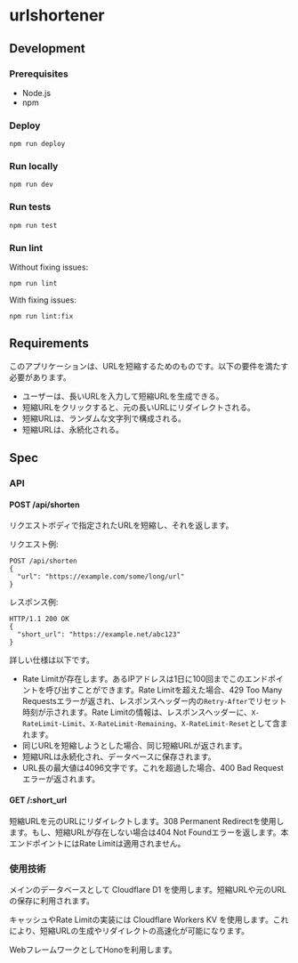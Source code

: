 # urlshortener

## Development

### Prerequisites

- Node.js
- npm

### Deploy

```shell
npm run deploy
```

### Run locally

```shell
npm run dev
```

### Run tests

```shell
npm run test
```

### Run lint

Without fixing issues:

```shell
npm run lint
```

With fixing issues:

```shell
npm run lint:fix
```

## Requirements

このアプリケーションは、URLを短縮するためのものです。以下の要件を満たす必要があります。

- ユーザーは、長いURLを入力して短縮URLを生成できる。
- 短縮URLをクリックすると、元の長いURLにリダイレクトされる。
- 短縮URLは、ランダムな文字列で構成される。
- 短縮URLは、永続化される。

## Spec

### API

#### POST /api/shorten

リクエストボディで指定されたURLを短縮し、それを返します。

リクエスト例:

```http
POST /api/shorten
{
  "url": "https://example.com/some/long/url"
}
```

レスポンス例:

```http
HTTP/1.1 200 OK
{
  "short_url": "https://example.net/abc123"
}
```

詳しい仕様は以下です。

- Rate Limitが存在します。あるIPアドレスは1日に100回までこのエンドポイントを呼び出すことができます。Rate Limitを超えた場合、429 Too Many Requestsエラーが返され、レスポンスヘッダー内の`Retry-After`でリセット時刻が示されます。Rate Limitの情報は、レスポンスヘッダーに、`X-RateLimit-Limit`、`X-RateLimit-Remaining`、`X-RateLimit-Reset`として含まれます。
- 同じURLを短縮しようとした場合、同じ短縮URLが返されます。
- 短縮URLは永続化され、データベースに保存されます。
- URL長の最大値は4096文字です。これを超過した場合、400 Bad Requestエラーが返されます。

#### GET /:short_url

短縮URLを元のURLにリダイレクトします。308 Permanent Redirectを使用します。もし、短縮URLが存在しない場合は404 Not Foundエラーを返します。本エンドポイントにはRate Limitは適用されません。

### 使用技術

メインのデータベースとして Cloudflare D1 を使用します。短縮URLや元のURLの保存に利用されます。

キャッシュやRate Limitの実装には Cloudflare Workers KV を使用します。これにより、短縮URLの生成やリダイレクトの高速化が可能になります。

WebフレームワークとしてHonoを利用します。
